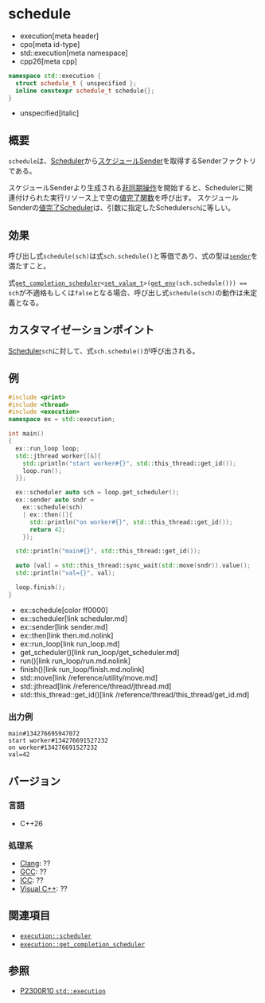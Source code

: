 # schedule
* execution[meta header]
* cpo[meta id-type]
* std::execution[meta namespace]
* cpp26[meta cpp]

```cpp
namespace std::execution {
  struct schedule_t { unspecified };
  inline constexpr schedule_t schedule{};
}
```
* unspecified[italic]

## 概要
`schedule`は、[Scheduler](scheduler.md)から[スケジュールSender](sender.md)を取得するSenderファクトリである。

スケジュールSenderより生成される[非同期操作](operation_state.md)を開始すると、Schedulerに関連付けられた実行リソース上で空の[値完了関数](set_value.md)を呼び出す。
スケジュールSenderの[値完了Scheduler](get_completion_scheduler.md)は、引数に指定したScheduler`sch`に等しい。


## 効果
呼び出し式`schedule(sch)`は式`sch.schedule()`と等価であり、式の型は[`sender`](sender.md)を満たすこと。

式[`get_completion_scheduler`](get_completion_scheduler.md)`<`[`set_value_t`](set_value.md)`>(`[`get_env`](get_env.md)`(sch.schedule())) == sch`が不適格もしくは`false`となる場合、呼び出し式`schedule(sch)`の動作は未定義となる。


## カスタマイゼーションポイント
[Scheduler](scheduler.md)`sch`に対して、式`sch.schedule()`が呼び出される。


## 例
```cpp example
#include <print>
#include <thread>
#include <execution>
namespace ex = std::execution;

int main()
{
  ex::run_loop loop;
  std::jthread worker{[&]{
    std::println("start worker#{}", std::this_thread::get_id());
    loop.run();
  }};

  ex::scheduler auto sch = loop.get_scheduler();
  ex::sender auto sndr =
    ex::schedule(sch)
    | ex::then([]{
      std::println("on worker#{}", std::this_thread::get_id());
      return 42;
    });

  std::println("main#{}", std::this_thread::get_id());

  auto [val] = std::this_thread::sync_wait(std::move(sndr)).value();
  std::println("val={}", val);

  loop.finish();
}
```
* ex::schedule[color ff0000]
* ex::scheduler[link scheduler.md]
* ex::sender[link sender.md]
* ex::then[link then.md.nolink]
* ex::run_loop[link run_loop.md]
* get_scheduler()[link run_loop/get_scheduler.md]
* run()[link run_loop/run.md.nolink]
* finish()[link run_loop/finish.md.nolink]
* std::move[link /reference/utility/move.md]
* std::jthread[link /reference/thread/jthread.md]
* std::this_thread::get_id()[link /reference/thread/this_thread/get_id.md]

### 出力例
```
main#134276695947072
start worker#134276691527232
on worker#134276691527232
val=42
```


## バージョン
### 言語
- C++26

### 処理系
- [Clang](/implementation.md#clang): ??
- [GCC](/implementation.md#gcc): ??
- [ICC](/implementation.md#icc): ??
- [Visual C++](/implementation.md#visual_cpp): ??


## 関連項目
- [`execution::scheduler`](scheduler.md)
- [`execution::get_completion_scheduler`](get_completion_scheduler.md)


## 参照
- [P2300R10 `std::execution`](https://www.open-std.org/jtc1/sc22/wg21/docs/papers/2024/p2300r10.html)
